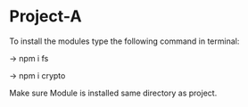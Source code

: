 # Project-A

To install the modules type the following command in terminal:

-> npm i fs
 
-> npm i crypto
 
Make sure Module is installed same directory as project.

